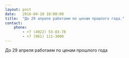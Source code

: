 ```yaml
---
layout: post
date:   2016-04-10 10:00:00
title:  "До 29 апреля работаем по ценам прошлого года."
contact:
    phone:
        - +7 (4922) 53-83-78
        - +7 (961) 111-3000
---
```


До 29 апреля работаем по ценам прошлого года

